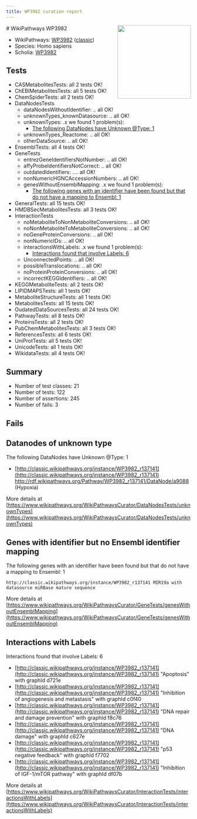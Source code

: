 ```yaml
---
title: WP3982 curation report
---
```


<img style="float: right; width: 200px" src="https://upload.wikimedia.org/wikipedia/commons/thumb/8/83/Wplogo_with_text_500.png/640px-Wplogo_with_text_500.png" />
# WikiPathways WP3982

* WikiPathways: [WP3982](https://wikipathways.org/pathways/WP3982) ([classic](https://classic.wikipathways.org/instance/WP3982))
* Species: Homo sapiens
* Scholia: [WP3982](https://scholia.toolforge.org/wikipathways/WP3982)
## Tests
* CASMetabolitesTests: all 2 tests OK!
* ChEBIMetabolitesTests: all 5 tests OK!
* ChemSpiderTests: all 2 tests OK!
* DataNodesTests
    * dataNodesWithoutIdentifier: .. all OK!
    * unknownTypes_knownDatasource: .. all OK!
    * unknownTypes: .x we found 1 problem(s):
        * [The following DataNodes have Unknown @Type: 1](#839973df)
    * unknownTypes_Reactome: .. all OK!
    * otherDataSource: .. all OK!
* EnsemblTests: all 4 tests OK!
* GeneTests
    * entrezGeneIdentifiersNotNumber: .. all OK!
    * affyProbeIdentifiersNotCorrect: .. all OK!
    * outdatedIdentifiers: .... all OK!
    * nonNumericHGNCAccessionNumbers: .. all OK!
    * genesWithoutEnsemblMapping: .x we found 1 problem(s):
        * [The following genes with an identifier have been found but that do not have a mapping to Ensembl: 1](#40286d83)
* GeneralTests: all 15 tests OK!
* HMDBSecMetabolitesTests: all 3 tests OK!
* InteractionTests
    * noMetaboliteToNonMetaboliteConversions: .. all OK!
    * noNonMetaboliteToMetaboliteConversions: .. all OK!
    * noGeneProteinConversions: .. all OK!
    * nonNumericIDs: .. all OK!
    * interactionsWithLabels: .x we found 1 problem(s):
        * [Interactions found that involve Labels: 6](#630d267d)
    * UnconnectedPoints: .. all OK!
    * possibleTranslocations: .. all OK!
    * noProteinProteinConversions: .. all OK!
    * incorrectKEGGIdentifiers: .. all OK!
* KEGGMetaboliteTests: all 2 tests OK!
* LIPIDMAPSTests: all 1 tests OK!
* MetaboliteStructureTests: all 1 tests OK!
* MetabolitesTests: all 15 tests OK!
* OudatedDataSourcesTests: all 24 tests OK!
* PathwayTests: all 8 tests OK!
* ProteinsTests: all 2 tests OK!
* PubChemMetabolitesTests: all 3 tests OK!
* ReferencesTests: all 6 tests OK!
* UniProtTests: all 5 tests OK!
* UnicodeTests: all 1 tests OK!
* WikidataTests: all 4 tests OK!


## Summary

* Number of test classes: 21
* Number of tests: 122
* Number of assertions: 245
* Number of fails: 3

## Fails

<a name="839973df" />

## Datanodes of unknown type

The following DataNodes have Unknown @Type: 1

* [http://classic.wikipathways.org/instance/WP3982_r137141](http://classic.wikipathways.org/instance/WP3982_r137141) http://rdf.wikipathways.org/Pathway/WP3982_r137141/DataNode/a9088 (Hypoxia)


More details at [https://www.wikipathways.org/WikiPathwaysCurator/DataNodesTests/unknownTypes](https://www.wikipathways.org/WikiPathwaysCurator/DataNodesTests/unknownTypes)

<a name="40286d83" />

## Genes with identifier but no Ensembl identifier mapping

The following genes with an identifier have been found but that do not have a mapping to Ensembl: 1
```
http://classic.wikipathways.org/instance/WP3982_r137141 MIR19a with datasource miRBase mature sequence
```

More details at [https://www.wikipathways.org/WikiPathwaysCurator/GeneTests/genesWithoutEnsemblMapping](https://www.wikipathways.org/WikiPathwaysCurator/GeneTests/genesWithoutEnsemblMapping)

<a name="630d267d" />

## Interactions with Labels

Interactions found that involve Labels: 6

* [http://classic.wikipathways.org/instance/WP3982_r137141](http://classic.wikipathways.org/instance/WP3982_r137141) "Apoptosis" with graphId d721e
* [http://classic.wikipathways.org/instance/WP3982_r137141](http://classic.wikipathways.org/instance/WP3982_r137141) "Inhibition of angiogenesis
and metastasis" with graphId c0f40
* [http://classic.wikipathways.org/instance/WP3982_r137141](http://classic.wikipathways.org/instance/WP3982_r137141) "DNA repair and
damage prevention" with graphId f8c76
* [http://classic.wikipathways.org/instance/WP3982_r137141](http://classic.wikipathways.org/instance/WP3982_r137141) "DNA damage" with graphId c627e
* [http://classic.wikipathways.org/instance/WP3982_r137141](http://classic.wikipathways.org/instance/WP3982_r137141) "p53 negative feedback" with graphId f7702
* [http://classic.wikipathways.org/instance/WP3982_r137141](http://classic.wikipathways.org/instance/WP3982_r137141) "Inhibition of 
IGF-1/mTOR pathway" with graphId df07b


More details at [https://www.wikipathways.org/WikiPathwaysCurator/InteractionTests/interactionsWithLabels](https://www.wikipathways.org/WikiPathwaysCurator/InteractionTests/interactionsWithLabels)

